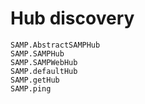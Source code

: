 # Hub discovery

```@docs
SAMP.AbstractSAMPHub
SAMP.SAMPHub
SAMP.SAMPWebHub
SAMP.defaultHub
SAMP.getHub
SAMP.ping
```
